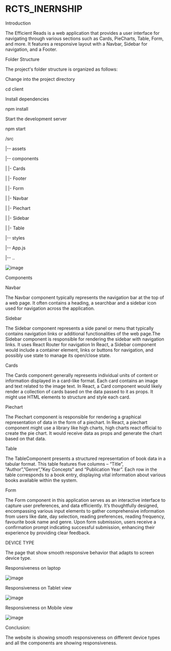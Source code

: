 # RCTS_INERNSHIP

Introduction

The Efficient Reads is a web application that provides a user interface for navigating through various sections such as Cards, PieCharts, Table, Form, and more. It features a responsive layout with a Navbar, Sidebar for navigation, and a Footer.

 Folder Structure

The project's folder structure is organized as follows:

Change into the project directory

cd client 

Install dependencies

npm install

Start the development server

npm start


/src

|-- assets

|-- components

|  |- Cards

|  |- Footer

|  |- Form

|  |- Navbar

|  |- Piechart

|  |- Sidebar

|  |- Table

|-- styles

|-- App.js

|-- ..


![image](https://github.com/SOWJANYATILLAPUDI/Responsive_Webpage/assets/104555675/e7b00a24-5b8c-47b7-b4fa-67582fa832cf)

Components

Navbar

The Navbar component typically represents the navigation bar at the top of a web page. It often contains a heading, a searchbar and a sidebar icon used for navigation across the application.

Sidebar

The Sidebar component represents a side panel or menu that typically contains navigation links or additional functionalities of the web page.The Sidebar component is responsible for rendering the sidebar with navigation links. It uses React Router for navigation In React, a Sidebar component would include a container element, links or buttons for navigation, and possibly use state to manage its open/close state. 


Cards

The Cards component generally represents individual units of content or information displayed in a card-like format. Each card contains an image and text related to the image text.  In React, a Card component would likely render a collection of cards based on the data passed to it as props. It might use HTML elements to structure and style each card.

Piechart

The Piechart component is responsible for rendering a graphical representation of data in the form of a piechart.  In React, a piechart component might use a library like high charts, high charts react official to create the pie chart.  It would receive data as props and generate the chart based on that data.


Table

The TableComponent presents a structured representation of book data in a tabular format.  This table features five columns – “Title”, “Author”,”Genre”,”Key Concepts” and “Publication Year”.  Each row in the table corresponds to a book entry, displaying vital information about various books available within the system.

Form 

The Form component in this application serves as an interactive interface to capture user preferences, and data efficiently.  It’s thoughtfully designed, encompassing various input elements to gather comprehensive information from users like date, day selection, reading preferences, reading frequency, favourite book name and genre.  Upon form submission, users receive a confirmation prompt indicating successful submission, enhancing their experience by providing clear feedback.

DEVICE TYPE

The page that show smooth responsive behavior that adapts to screen device type.


Responsiveness on laptop

![image](https://github.com/SOWJANYATILLAPUDI/Responsive_Webpage/assets/104555675/d4f86f92-500a-46d7-bea2-67dbd047ffe7)

Responsiveness on Tablet view

![image](https://github.com/SOWJANYATILLAPUDI/Responsive_Webpage/assets/104555675/453a44a2-2df2-4874-9dee-a528f0c4a735)

Responsiveness on Mobile view

![image](https://github.com/SOWJANYATILLAPUDI/Responsive_Webpage/assets/104555675/8e53c21e-ff81-4d3f-a2a2-117959faf63b)

Conclusion:

The website is showing smooth responsiveness on different device types and all the components are showing responsiveness.


